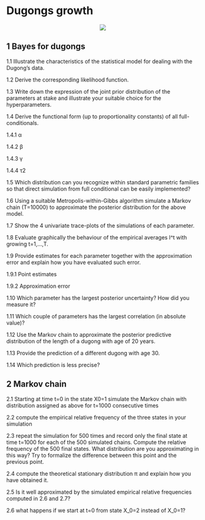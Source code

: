 # Dugongs growth

<p align="center">
<img src="https://www.ideegreen.it/wp-content/uploads/2017/01/lamantini-2.jpg">
</p>


## 1 Bayes for dugongs

1.1 Illustrate the characteristics of the statistical model for dealing with the Dugong’s data.

1.2 Derive the corresponding likelihood function.

1.3 Write down the expression of the joint prior distribution of the parameters at stake and illustrate your suitable choice for the hyperparameters.

1.4 Derive the functional form (up to proportionality constants) of all full-conditionals.

1.4.1 α

1.4.2 β

1.4.3 γ

1.4.4 τ2

1.5 Which distribution can you recognize within standard parametric families so that direct simulation from full conditional can be easily implemented?

1.6 Using a suitable Metropolis-within-Gibbs algorithm simulate a Markov chain (T=10000) to approximate the posterior distribution for the above model.

1.7 Show the 4 univariate trace-plots of the simulations of each parameter.

1.8 Evaluate graphically the behaviour of the empirical averages I^t with growing t=1,...,T.

1.9 Provide estimates for each parameter together with the approximation error and explain how you have evaluated such error.

1.9.1 Point estimates

1.9.2 Approximation error

1.10 Which parameter has the largest posterior uncertainty? How did you measure it?

1.11 Which couple of parameters has the largest correlation (in absolute value)?

1.12 Use the Markov chain to approximate the posterior predictive distribution of the length of a dugong with age of 20 years.

1.13 Provide the prediction of a different dugong with age 30.

1.14 Which prediction is less precise?

## 2 Markov chain

2.1 Starting at time t=0 in the state X0=1 simulate the Markov chain with distribution assigned as above for t=1000 consecutive times

2.2 compute the empirical relative frequency of the three states in your simulation

2.3 repeat the simulation for 500 times and record only the final state at time t=1000 for each of the 500 simulated chains. Compute the 
relative frequency of the 500 final states. What distribution are you approximating in this way? Try to formalize the difference between this point and the previous point.

2.4 compute the theoretical stationary distribution π and explain how you have obtained it.

2.5 Is it well approximated by the simulated empirical relative frequencies computed in 2.6 and 2.7?

2.6 what happens if we start at t=0 from state X_0=2 instead of X_0=1?

